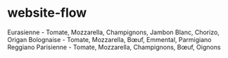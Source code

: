 # website-flow

Eurasienne - Tomate, Mozzarella, Champignons, Jambon Blanc, Chorizo, Origan
Bolognaise - Tomate, Mozzarella, Bœuf, Emmental, Parmigiano Reggiano
Parisienne - Tomate, Mozzarella, Champignons, Bœuf, Oignons

